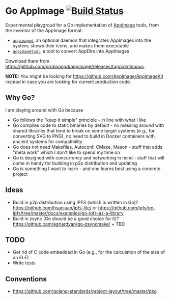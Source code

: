 # Go AppImage [![Build Status](https://travis-ci.com/probonopd/go-appimage.svg?branch=master)](https://travis-ci.com/probonopd/go-appimage)

Experimental playgroud for a Go implementation of [AppImage](https://appimage.org) tools, from the inventor of the AppImage format.

* [`appimaged`](https://github.com/probonopd/appimage/blob/master/src/appimaged/README.md), an optional daemon that integrates AppImages into the system, shows their icons, and makes them executable
* [`appimagetool`](https://github.com/probonopd/appimage/blob/master/src/appimagetool/README.md), a tool to convert AppDirs into AppImages

Download them from https://github.com/probonopd/appimage/releases/tag/continuous.

__NOTE:__ You might be looking for https://github.com/AppImage/AppImageKit instead in case you are looking for current production code.

## Why Go?

I am playing around with Go because

* Go follows the "keep it simple" principle - in line with what I like
* Go compiles code to static binaries by default - no messing around with shared libraries that tend to break on some target systems (e.g., for converting SVG to PNG), no need to build in Docker containers with ancient systems for compatibility
* Go does not need Makefiles, Autoconf, CMake, Meson - stuff that adds "meta work" which I don't like to spend my time on
* Go is designed with concurrency and networking in mind - stuff that will come in handy for building in p2p distribution and updating
* Go is something I want to learn - and one learns best using a concrete project

## Ideas

* Build in p2p distribution using IPFS (which is written in Go)? https://github.com/hsanjuan/ipfs-lite/ or https://github.com/ipfs/go-ipfs/tree/master/docs/examples/go-ipfs-as-a-library
* Build in zsync (Go should be a good choice for it)? https://github.com/agriardyan/go-zsyncmake/ + TBD

## TODO

* Get rid of C code embedded in Go (e.g., for the calculation of the size of an ELF)
* Write tests

## Conventions

* https://github.com/golang-standards/project-layout/tree/master/pkg
